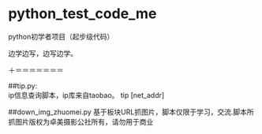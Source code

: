 python_test_code_me
===================

python初学者项目（起步级代码）

边学边写，边写边学。




＋＝＝＝＝＝＝＝

##tip.py:  
      ip信息查询脚本，ip库来自taobao。
            tip [net_addr]

##down_img_zhuomei.py
      基于板块URL抓图片，脚本仅限于学习，交流.脚本所抓图片版权为卓美摄影公社所有，请勿用于商业
